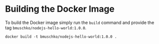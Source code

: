 # Building the Docker Image

To build the Docker image simply run the `build` command and provide the tag `bmuschko/nodejs-hello-world:1.0.0`.

```shell
docker build -t bmuschko/nodejs-hello-world:1.0.0 .
```